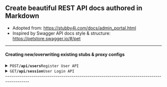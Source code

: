 ## Create beautiful REST API docs authored in Markdown

- Adopted from: https://stubby4j.com/docs/admin_portal.html
- Inspired by Swagger API docs style & structure: https://petstore.swagger.io/#/pet

------------------------------------------------------------------------------------------

#### Creating new/overwriting existing stubs & proxy configs

<details>
<summary><code>POST</code><code><b>/api/users</b></code><code>Register User API</code></summary>

##### Request Headers

> | name            | value              | description                                                             |
> |-----------------|--------------------|-------------------------------------------------------------------------|
> | Content-Type    | "application/json" | accepts json                                                            |
> | Accept          | "application/json" | accepts json                                                            |
> | Accept-Versions | "0.0.0.1"          | comma seperated list of semantic versions, used for semantic versioning |

##### Parameters

> | name      | type | data type | description |
> |-----------|------|-----------|-------------|
> | None      | NA   | NA        | N/A         |

##### Request Body

```
{
  "userId": 1,
  "familyMembers": [
    {
      "relationship": "string",
      "person": {
        "familyMembers": [
          {
            "relationship": "string",
            "person": {}
          }
        ]
      }
    }
  ],
  "createdBy": "string",
  "updatedBy": "string",
  "createdDate": "String in ISO 8601 Date Format",
  "updatedDate": "String in ISO 8601 Date Format"
}

```
##### Request Body Example
```
{
    "userId": 1,
    "familyMembers": [
        {
            "relationship": "Father",
            "person": {
                "firstName": "John",
                "lastName": "Doe",
                "birthDate": "1970-01-01",
                "gender": "Male",
                "familyMembers": [
                    {
                        "relationship": "Son",
                        "person": {
                            "firstName": "Mike",
                            "lastName": "Doe",
                            "birthDate": "2000-05-12",
                            "gender": "Male",
                            "familyMembers": [],
                            "createdBy": "adminUser",
                            "createdDate": "2024-10-16T10:00:00Z"
                        },
                        "createdBy": "adminUser",
                        "createdDate": "2024-10-16T10:00:00Z"
                    },
                    {
                        "relationship": "Daughter",
                        "person": {
                            "firstName": "Anna",
                            "lastName": "Doe",
                            "birthDate": "2005-08-20",
                            "gender": "Female",
                            "familyMembers": [
                                {
                                    "relationship": "Child",
                                    "person": {
                                        "firstName": "Emily",
                                        "lastName": "Smith",
                                        "birthDate": "2023-03-15",
                                        "gender": "Female",
                                        "familyMembers": []
                                    },
                                    "createdBy": "adminUser",
                                    "createdDate": "2024-10-16T10:00:00Z"
                                }
                            ],
                            "createdBy": "adminUser",
                            "createdDate": "2024-10-16T10:00:00Z"
                        },
                        "createdBy": "adminUser",
                        "createdDate": "2024-10-16T10:00:00Z"
                    }
                ], 
                "createdBy": "adminUser",
                "createdDate": "2024-10-16T10:00:00Z"
            }
        },
        {
          "relationship": "GrandFather",
          "person":{}
        },
        {
          "relationship": "GrandMother",
          "person":{}
        }
    ],
    "createdBy": "adminUser",
    "createdDate": "2024-10-16T10:00:00Z"
}


```
##### Response Headers

> | name            | value                | description     |
> |-----------------|----------------------|-----------------|
> | Content-Type    | "application/json"   | produces json   |

##### Responses

> | http code | http status message   | content-type       | response body         | description                                                                                               |
> |-----------|-----------------------|--------------------|-----------------------|-----------------------------------------------------------------------------------------------------------|
> | `204`     | No Content            | `application/json` | empty                 | The request has been successfully processed, but is not returning any content                             |
> | `400`     | Bad Request           | `application/json` | [JSON Error Response] | The requested page could not be found but may be available again in the future                            |
> | `405`     | Method Not Allowed    | `application/json` | [JSON Error Response] | A request was made of a page using a request method not supported by that page                            |
> | `500`     | Internal Server Error | `application/json` | [JSON Error Response] | A generic error message, given when no more specific message is suitable                                  |
> | `501`     | Not Implemented       | `application/json` | [JSON Error Response] | The server either does not recognize the request method, or it lacks the ability to fulfill the request   |

##### JSON Successful Response Body

`emtpy`

##### JSON Error Response Body

```
[
    {
      "code": [string] | null | undefined, // server error code
      "message": [string] | null | undefined, // server error message
      "messageKey": [string] | null | undefined // server error message key to display user friendly error message on client
    },
    {
      "code": [string], // server error code
      "message": [string], // server error message
      "messageKey": [string] // server error message key to display user friendly error message on client
    }
]
```

##### Example cURL

> ```curl
>  curl -X POST -H "Content-Type: application/json" -H "Accept-Versions: 1.0" --data "[JSON Request Body]" http://localhost:8080/users
> ```
</details>

<details>
<summary><code>GET</code><code><b>/api/session</b></code><code>User Login API</code></summary>

##### Headers

> | name            | value             | description                                                              |
> |-----------------|-------------------|--------------------------------------------------------------------------|
> | Content-Type    | "application/json" | accepts json                                                             |
> | Accept-Versions | "1.5.0.0"         | comma seperated list of semantic verisions, used for semantic versioning |

##### Parameters

> | name      | type | data type | description |
> |-----------|------|-----------|-------------|
> | None      | NA   | NA        | N/A         |

##### Response Body

```
[
    {
        "relationship": "string",
        "person": {
            "familyMembers": [
                {
                    "relationship": "string",
                    "person": {}
                }
            ]
        }
    }
]
```
##### Response Body

```
[
    {
        "id": 5,
        "createdBy": "defaultUser",
        "updatedBy": "defaultUser",
        "createdDate": "2024-10-26T12:39:51.8716034",
        "updatedDate": "2024-10-26T12:39:51.8716034",
        "relationship": "Father",
        "person": {
            "id": 6,
            "createdBy": "adminUser",
            "updatedBy": "adminUser",
            "createdDate": "2024-10-16T10:00:00",
            "updatedDate": "2024-10-26T12:39:51.8716034",
            "firstName": "John",
            "lastName": "Doe",
            "birthDate": "1970-01-01",
            "gender": "Male",
            "familyMembers": [
                {
                    "id": null,
                    "createdBy": "adminUser",
                    "updatedBy": null,
                    "createdDate": "2024-10-16T10:00:00",
                    "updatedDate": null,
                    "relationship": "Son",
                    "person": {
                        "id": null,
                        "createdBy": "adminUser",
                        "updatedBy": null,
                        "createdDate": "2024-10-16T10:00:00",
                        "updatedDate": null,
                        "firstName": "Mike",
                        "lastName": "Doe",
                        "birthDate": "2000-05-12",
                        "gender": "Male",
                        "familyMembers": []
                    },
                    "parent": null,
                    "familyMembers": null,
                    "familyTree": null
                },
                {
                    "id": null,
                    "createdBy": "adminUser",
                    "updatedBy": null,
                    "createdDate": "2024-10-16T10:00:00",
                    "updatedDate": null,
                    "relationship": "Daughter",
                    "person": {
                        "id": null,
                        "createdBy": "adminUser",
                        "updatedBy": null,
                        "createdDate": "2024-10-16T10:00:00",
                        "updatedDate": null,
                        "firstName": "Anna",
                        "lastName": "Doe",
                        "birthDate": "2005-08-20",
                        "gender": "Female",
                        "familyMembers": [
                            {
                                "id": null,
                                "createdBy": "adminUser",
                                "updatedBy": null,
                                "createdDate": "2024-10-16T10:00:00",
                                "updatedDate": null,
                                "relationship": "Child",
                                "person": {
                                    "id": null,
                                    "createdBy": null,
                                    "updatedBy": null,
                                    "createdDate": null,
                                    "updatedDate": null,
                                    "firstName": "Emily",
                                    "lastName": "Smith",
                                    "birthDate": "2023-03-15",
                                    "gender": "Female",
                                    "familyMembers": []
                                },
                                "parent": null,
                                "familyMembers": null,
                                "familyTree": null
                            }
                        ]
                    },
                    "parent": null,
                    "familyMembers": null,
                    "familyTree": null
                }
            ]
        },
        "parent": null,
        "familyMembers": null,
        "familyTree": null
    },
    {
        "id": 7,
        "createdBy": "defaultUser",
        "updatedBy": "defaultUser",
        "createdDate": "2024-10-26T12:39:51.8716034",
        "updatedDate": "2024-10-26T12:39:51.8716034",
        "relationship": "GrandFather",
        "person": {
            "id": 8,
            "createdBy": "defaultUser",
            "updatedBy": "defaultUser",
            "createdDate": "2024-10-26T12:39:51.8716034",
            "updatedDate": "2024-10-26T12:39:51.8716034",
            "firstName": null,
            "lastName": null,
            "birthDate": null,
            "gender": null,
            "familyMembers": null
        },
        "parent": null,
        "familyMembers": null,
        "familyTree": null
    },
    {
        "id": 9,
        "createdBy": "defaultUser",
        "updatedBy": "defaultUser",
        "createdDate": "2024-10-26T12:39:51.8716034",
        "updatedDate": "2024-10-26T12:39:51.8716034",
        "relationship": "GrandMother",
        "person": {
            "id": 10,
            "createdBy": "defaultUser",
            "updatedBy": "defaultUser",
            "createdDate": "2024-10-26T12:39:51.8716034",
            "updatedDate": "2024-10-26T12:39:51.8716034",
            "firstName": null,
            "lastName": null,
            "birthDate": null,
            "gender": null,
            "familyMembers": null
        },
        "parent": null,
        "familyMembers": null,
        "familyTree": null
    }
]
```
#### Response Example
'''

'''
##### Response Headers

> | name            | value                | description     |
> |-----------------|----------------------|-----------------|
> | Content-Type    | "application/json"   | produces json   |

##### Responses

> | http code | http status message   | content-type       | response body         | description                                                                                               |
> |-----------|-----------------------|--------------------|-----------------------|-----------------------------------------------------------------------------------------------------------|
> | `204`     | No Content            | `application/json` | empty                 | The request has been successfully processed, but is not returning any content                             |
> | `400`     | Bad Request           | `application/json` | [JSON Error Response] | The requested page could not be found but may be available again in the future                            |
> | `405`     | Method Not Allowed    | `application/json` | [JSON Error Response] | A request was made of a page using a request method not supported by that page                            |
> | `500`     | Internal Server Error | `application/json` | [JSON Error Response] | A generic error message, given when no more specific message is suitable                                  |
> | `501`     | Not Implemented       | `application/json` | [JSON Error Response] | The server either does not recognize the request method, or it lacks the ability to fulfill the request   |

##### JSON Successful Response Body

`empty`

##### JSON Error Response Body

```
[
    {
      "code": [string], // server error code
      "message": [string], // server error message
      "messageKey": [string] // server error message key to display user friendly error message on client
    },
    {
      "code": [string], // server error code
      "message": [string], // server error message
      "messageKey": [string] // server error message key to display user friendly error message on client
    }
]
```

##### Example cURL

> ```curl
>  curl -X GET -H "Content-Type: application/json" -H "Accept-Versions: 1.0" --data "{'username': 'pouncilt', 'password': 'zZy16Amd1'}" http://localhost:8080/session
> ```

</details>
------------------------------------------------------------------------------------------